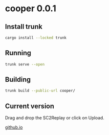 # cooper 0.0.1


## Install trunk

```sh
cargo install --locked trunk
```
## Running
```sh
trunk serve --open
```

## Building
```sh
trunk build --public-url cooper/
```

## Current version

Drag and drop the SC2Replay or click on Upload.

[github.io](https://sebosp.github.io/cooper/)
